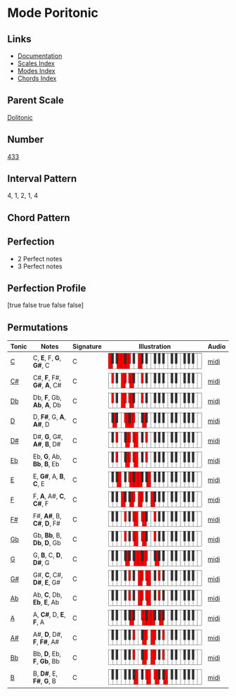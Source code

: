 # Mode Poritonic

## Links

- [Documentation](index.md)
- [Scales Index](Scales.md)
- [Modes Index](Modes.md)
- [Chords Index](Chords.md)

## Parent Scale

[Dolitonic](ScaleDolitonic.md)

## Number

[433](https://ianring.com/musictheory/scales/433)

## Interval Pattern

4, 1, 2, 1, 4

## Chord Pattern



## Perfection

- 2 Perfect notes
- 3 Perfect notes

## Perfection Profile

[true false true false false]

## Permutations

| Tonic | Notes | Signature | Illustration | Audio |
|-------|-------|-----------|--------------|-------|
| [C](ModeCNaturalPoritonic.md) | C, **E**, F, **G**, **G#**, C | C | ![CNaturalPoritonic](ModeCNaturalPoritonic.png) | [midi](https://github.com/edipermadi/music/blob/main/docs/ModeCNaturalPoritonic.mid?raw=true) |
| [C#](ModeCSharpPoritonic.md) | C#, **F**, F#, **G#**, **A**, C# | C | ![CSharpPoritonic](ModeCSharpPoritonic.png) | [midi](https://github.com/edipermadi/music/blob/main/docs/ModeCSharpPoritonic.mid?raw=true) |
| [Db](ModeDFlatPoritonic.md) | Db, **F**, Gb, **Ab**, **A**, Db | C | ![DFlatPoritonic](ModeDFlatPoritonic.png) | [midi](https://github.com/edipermadi/music/blob/main/docs/ModeDFlatPoritonic.mid?raw=true) |
| [D](ModeDNaturalPoritonic.md) | D, **F#**, G, **A**, **A#**, D | C | ![DNaturalPoritonic](ModeDNaturalPoritonic.png) | [midi](https://github.com/edipermadi/music/blob/main/docs/ModeDNaturalPoritonic.mid?raw=true) |
| [D#](ModeDSharpPoritonic.md) | D#, **G**, G#, **A#**, **B**, D# | C | ![DSharpPoritonic](ModeDSharpPoritonic.png) | [midi](https://github.com/edipermadi/music/blob/main/docs/ModeDSharpPoritonic.mid?raw=true) |
| [Eb](ModeEFlatPoritonic.md) | Eb, **G**, Ab, **Bb**, **B**, Eb | C | ![EFlatPoritonic](ModeEFlatPoritonic.png) | [midi](https://github.com/edipermadi/music/blob/main/docs/ModeEFlatPoritonic.mid?raw=true) |
| [E](ModeENaturalPoritonic.md) | E, **G#**, A, **B**, **C**, E | C | ![ENaturalPoritonic](ModeENaturalPoritonic.png) | [midi](https://github.com/edipermadi/music/blob/main/docs/ModeENaturalPoritonic.mid?raw=true) |
| [F](ModeFNaturalPoritonic.md) | F, **A**, A#, **C**, **C#**, F | C | ![FNaturalPoritonic](ModeFNaturalPoritonic.png) | [midi](https://github.com/edipermadi/music/blob/main/docs/ModeFNaturalPoritonic.mid?raw=true) |
| [F#](ModeFSharpPoritonic.md) | F#, **A#**, B, **C#**, **D**, F# | C | ![FSharpPoritonic](ModeFSharpPoritonic.png) | [midi](https://github.com/edipermadi/music/blob/main/docs/ModeFSharpPoritonic.mid?raw=true) |
| [Gb](ModeGFlatPoritonic.md) | Gb, **Bb**, B, **Db**, **D**, Gb | C | ![GFlatPoritonic](ModeGFlatPoritonic.png) | [midi](https://github.com/edipermadi/music/blob/main/docs/ModeGFlatPoritonic.mid?raw=true) |
| [G](ModeGNaturalPoritonic.md) | G, **B**, C, **D**, **D#**, G | C | ![GNaturalPoritonic](ModeGNaturalPoritonic.png) | [midi](https://github.com/edipermadi/music/blob/main/docs/ModeGNaturalPoritonic.mid?raw=true) |
| [G#](ModeGSharpPoritonic.md) | G#, **C**, C#, **D#**, **E**, G# | C | ![GSharpPoritonic](ModeGSharpPoritonic.png) | [midi](https://github.com/edipermadi/music/blob/main/docs/ModeGSharpPoritonic.mid?raw=true) |
| [Ab](ModeAFlatPoritonic.md) | Ab, **C**, Db, **Eb**, **E**, Ab | C | ![AFlatPoritonic](ModeAFlatPoritonic.png) | [midi](https://github.com/edipermadi/music/blob/main/docs/ModeAFlatPoritonic.mid?raw=true) |
| [A](ModeANaturalPoritonic.md) | A, **C#**, D, **E**, **F**, A | C | ![ANaturalPoritonic](ModeANaturalPoritonic.png) | [midi](https://github.com/edipermadi/music/blob/main/docs/ModeANaturalPoritonic.mid?raw=true) |
| [A#](ModeASharpPoritonic.md) | A#, **D**, D#, **F**, **F#**, A# | C | ![ASharpPoritonic](ModeASharpPoritonic.png) | [midi](https://github.com/edipermadi/music/blob/main/docs/ModeASharpPoritonic.mid?raw=true) |
| [Bb](ModeBFlatPoritonic.md) | Bb, **D**, Eb, **F**, **Gb**, Bb | C | ![BFlatPoritonic](ModeBFlatPoritonic.png) | [midi](https://github.com/edipermadi/music/blob/main/docs/ModeBFlatPoritonic.mid?raw=true) |
| [B](ModeBNaturalPoritonic.md) | B, **D#**, E, **F#**, **G**, B | C | ![BNaturalPoritonic](ModeBNaturalPoritonic.png) | [midi](https://github.com/edipermadi/music/blob/main/docs/ModeBNaturalPoritonic.mid?raw=true) |
